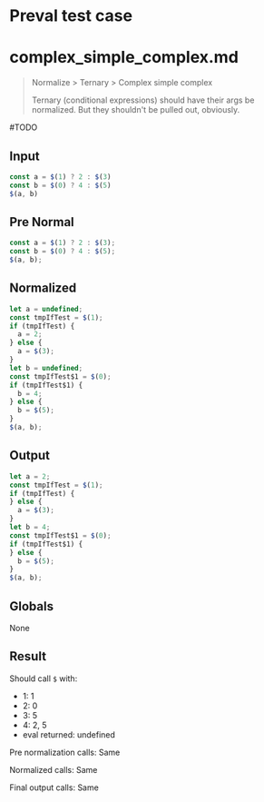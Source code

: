 # Preval test case

# complex_simple_complex.md

> Normalize > Ternary > Complex simple complex
>
> Ternary (conditional expressions) should have their args be normalized. But they shouldn't be pulled out, obviously.

#TODO

## Input

`````js filename=intro
const a = $(1) ? 2 : $(3)
const b = $(0) ? 4 : $(5)
$(a, b)
`````

## Pre Normal

`````js filename=intro
const a = $(1) ? 2 : $(3);
const b = $(0) ? 4 : $(5);
$(a, b);
`````

## Normalized

`````js filename=intro
let a = undefined;
const tmpIfTest = $(1);
if (tmpIfTest) {
  a = 2;
} else {
  a = $(3);
}
let b = undefined;
const tmpIfTest$1 = $(0);
if (tmpIfTest$1) {
  b = 4;
} else {
  b = $(5);
}
$(a, b);
`````

## Output

`````js filename=intro
let a = 2;
const tmpIfTest = $(1);
if (tmpIfTest) {
} else {
  a = $(3);
}
let b = 4;
const tmpIfTest$1 = $(0);
if (tmpIfTest$1) {
} else {
  b = $(5);
}
$(a, b);
`````

## Globals

None

## Result

Should call `$` with:
 - 1: 1
 - 2: 0
 - 3: 5
 - 4: 2, 5
 - eval returned: undefined

Pre normalization calls: Same

Normalized calls: Same

Final output calls: Same
